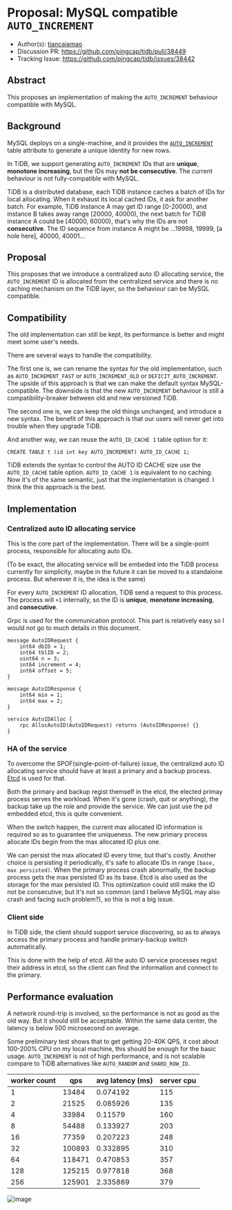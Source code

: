 # Proposal: MySQL compatible `AUTO_INCREMENT`

- Author(s): [tiancaiamao](https://github.com/tiancaiamao)
- Discussion PR: https://github.com/pingcap/tidb/pull/38449
- Tracking Issue: https://github.com/pingcap/tidb/issues/38442

## Abstract

This proposes an implementation of making the `AUTO_INCREMENT` behaviour compatible with MySQL.

## Background

MySQL deploys on a single-machine, and it provides the [`AUTO_INCREMENT`](https://dev.mysql.com/doc/refman/8.0/en/example-auto-increment.html) table attribute to generate a unique identity for new rows.

In TiDB, we support generating `AUTO_INCREMENT` IDs that are **unique**, **monotone increasing**, but the IDs may **not be consecutive**.
The current behaviour is not fully-compatible with MySQL.

TiDB is a distributed database, each TiDB instance caches a batch of IDs for local allocating. When it exhaust its local cached IDs, it ask for another batch. For example, TiDB instance A may get ID range [0-20000), and instance B takes away range [20000, 40000), the next batch for TiDB instance A could be [40000, 60000), that's why the IDs are not **consecutive**. The ID sequence from instance A might be ...19998, 19999, [a hole here], 40000, 40001...

## Proposal

This proposes that we introduce a centralized auto ID allocating service, the `AUTO_INCREMENT` ID is allocated from the centralized service and there is no caching mechanism on the TiDB layer, so the behaviour can be MySQL compatible.

## Compatibility

The old implementation can still be kept, its performance is better and might meet some user's needs.

There are several ways to handle the compatibility.

The first one is, we can rename the syntax for the old implementation, such as `AUTO_INCREMENT_FAST` or `AUTO_INCREMENT_OLD` or `DEFICIT_AUTO_INCREMENT`. The upside of this approach is that we can make the default syntax MySQL-compatible. The downside is that the new `AUTO_INCREMENT` behaviour is still a compatibility-breaker between old and new versioned TiDB.

The second one is, we can keep the old things unchanged, and introduce a new syntax. The benefit of this approach is that our users will never get into trouble when they upgrade TiDB.

And another way, we can reuse the `AUTO_ID_CACHE 1` table option for it:

```
CREATE TABLE t (id int key AUTO_INCREMENT) AUTO_ID_CACHE 1;
```

TiDB extends the syntax to control the AUTO ID CACHE size use the `AUTO_ID_CACHE` table option. `AUTO_ID_CACHE 1` is equivalent to no caching. Now it's of the same semantic, just that the implementation is changed. I think the this approach is the best.

## Implementation

### Centralized auto ID allocating service

This is the core part of the implementation. There will be a single-point process, responsible for allocating auto IDs.

(To be exact, the allocating service will be embeded into the TiDB process currently for simplicity, maybe in the future it can be moved to a standalone process. But wherever it is, the idea is the same)

For every `AUTO_INCREMENT` ID allocation, TiDB send a request to this process. The process will `+1` internally, so the ID is **unique**, **monotone increasing**, and **consecutive**.

Grpc is used for the communication protocol. This part is relatively easy so I would not go to much details in this document.

```
message AutoIDRequest {
    int64 dbID = 1;
    int64 tblID = 2;
    uint64 n = 3;
    int64 increment = 4;
    int64 offset = 5;
}

message AutoIDResponse {
    int64 min = 1;
    int64 max = 2;
}

service AutoIDAlloc {
    rpc AllocAutoID(AutoIDRequest) returns (AutoIDResponse) {}
}
```

### HA of the service

To overcome the SPOF(single-point-of-failure) issue, the centralized auto ID allocating service should have at least a primary and a backup process. [Etcd](https://etcd.io/) is used for that.

Both the primary and backup regist themself in the etcd, the elected primay process serves the workload. When it's gone (crash, quit or anything), the backup take up the role and provide the service. We can just use the pd embedded etcd, this is quite convenient.

When the switch happen, the current max allocated ID information is required so as to guarantee the uniqueness. The new primary process allocate IDs begin from the max allocated ID plus one.

We can persist the max allocated ID every time, but that's costly. Another choice is persisting it periodically, it's safe to allocate IDs in range `[base, max persisted)`. When the primary process crash abnormally, the backup process gets the max persisted ID as its base. Etcd is also used as the storage for the max persisted ID. This optimization could still make the ID not be consecutive, but it's not so common (and I believe MySQL may also crash and facing such problem?), so this is not a big issue.

### Client side

In TiDB side, the client should support service discovering, so as to always access the primary process and handle primary-backup switch automatically.

This is done with the help of etcd. All the auto ID service processes regist their address in etcd, so the client can find the information and connect to the primary.

## Performance evaluation

A network round-trip is involved, so the performance is not as good as the old way. But it should still be acceptable. Within the same data center, the latency is below 500 microsecond on average.

Some preliminary test shows that to get getting 20-40K QPS, it cost about 100-200% CPU on my local machine, this should be enough for the basic usage.
`AUTO_INCREMENT` is not of high performance, and is not scalable compare to TiDB alternatives like `AUTO_RANDOM` and `SHARD_ROW_ID`.

| worker count | qps    | avg latency (ms) | server cpu |
| -----        | --     | ---              | ---        |
| 1            | 13484  | 0.074192         | 115        |
| 2            | 21525  | 0.085926         | 135        |
| 4            | 33984  | 0.11579          | 160        |
| 8            | 54488  | 0.133927         | 203        |
| 16           | 77359  | 0.207223         | 248        |
| 32           | 100893 | 0.332895         | 310        |
| 64           | 118471 | 0.470853         | 357        |
| 128          | 125215 | 0.977818         | 368        |
| 256          | 125901 | 2.335869         | 379        |

![image](https://user-images.githubusercontent.com/1420062/195541033-8ec9405e-a309-43c8-baae-392cce1c4df2.png)

